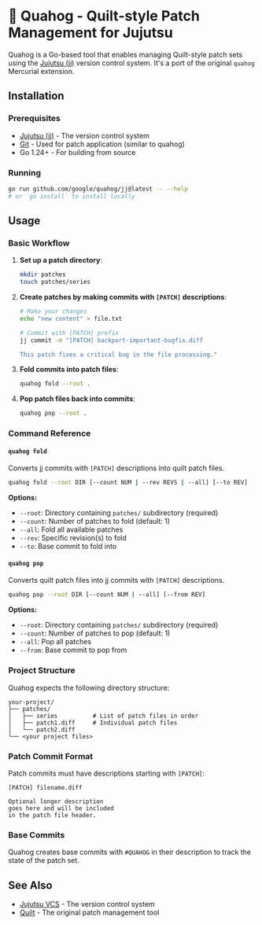 # 🦆 Quahog - Quilt-style Patch Management for Jujutsu

Quahog is a Go-based tool that enables managing Quilt-style patch sets using the [Jujutsu (jj)](https://github.com/martinvonz/jj) version control system. It's a port of the original `quahog` Mercurial extension.

## Installation

### Prerequisites

- [Jujutsu (jj)](https://github.com/martinvonz/jj) - The version control system
- [Git](https://git-scm.com/) - Used for patch application (similar to quahog)
- Go 1.24+ - For building from source

### Running

```bash
go run github.com/google/quahog/jj@latest -- --help
# or `go install` to install locally
```

## Usage

### Basic Workflow

1. **Set up a patch directory**:

   ```bash
   mkdir patches
   touch patches/series
   ```

2. **Create patches by making commits with `[PATCH]` descriptions**:

   ```bash
   # Make your changes
   echo "new content" > file.txt

   # Commit with [PATCH] prefix
   jj commit -m "[PATCH] backport-important-bugfix.diff

   This patch fixes a critical bug in the file processing."
   ```

3. **Fold commits into patch files**:

   ```bash
   quahog fold --root .
   ```

4. **Pop patch files back into commits**:
   ```bash
   quahog pop --root .
   ```

### Command Reference

#### `quahog fold`

Converts jj commits with `[PATCH]` descriptions into quilt patch files.

```bash
quahog fold --root DIR [--count NUM | --rev REVS | --all] [--to REV]
```

**Options:**

- `--root`: Directory containing `patches/` subdirectory (required)
- `--count`: Number of patches to fold (default: 1)
- `--all`: Fold all available patches
- `--rev`: Specific revision(s) to fold
- `--to`: Base commit to fold into

#### `quahog pop`

Converts quilt patch files into jj commits with `[PATCH]` descriptions.

```bash
quahog pop --root DIR [--count NUM | --all] [--from REV]
```

**Options:**

- `--root`: Directory containing `patches/` subdirectory (required)
- `--count`: Number of patches to pop (default: 1)
- `--all`: Pop all patches
- `--from`: Base commit to pop from

### Project Structure

Quahog expects the following directory structure:

```
your-project/
├── patches/
│   ├── series          # List of patch files in order
│   ├── patch1.diff     # Individual patch files
│   └── patch2.diff
└── <your project files>
```

### Patch Commit Format

Patch commits must have descriptions starting with `[PATCH]`:

```
[PATCH] filename.diff

Optional longer description
goes here and will be included
in the patch file header.
```

### Base Commits

Quahog creates base commits with `#QUAHOG` in their description to track the state of the patch set.

## See Also

- [Jujutsu VCS](https://github.com/martinvonz/jj) - The version control system
- [Quilt](https://savannah.nongnu.org/projects/quilt) - The original patch management tool
